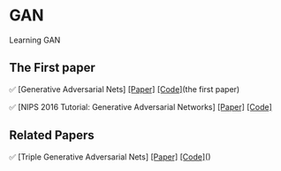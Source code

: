 # GAN
Learning GAN


The First paper
--------------------------------------------
:white_check_mark: [Generative Adversarial Nets] [[Paper]](https://arxiv.org/abs/1406.2661)
[[Code]](https://github.com/goodfeli/adversarial)(the first paper)

:white_check_mark: [NIPS 2016 Tutorial: Generative Adversarial Networks] [[Paper]](https://arxiv.org/abs/1701.00160)
[[Code]]()

Related Papers
--------------------------------------------
:white_check_mark: [Triple Generative Adversarial Nets] [[Paper]](https://arxiv.org/abs/1703.02291)
[[Code]](https://github.com/zhenxuan00/triple-gan)()

